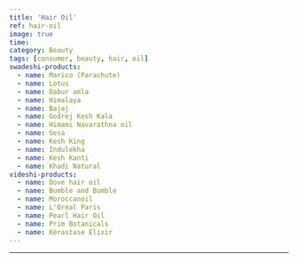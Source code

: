 ```yaml
---
title: 'Hair Oil'
ref: hair-oil
image: true
time: 
category: Beauty
tags: [consumer, beauty, hair, oil]
swadeshi-products:
  - name: Marico (Parachute)
  - name: Lotus
  - name: Dabur amla
  - name: Himalaya
  - name: Bajaj
  - name: Godrej Kesh Kala
  - name: Himami Navarathna oil 
  - name: Sesa
  - name: Kesh King
  - name: Indulekha
  - name: Kesh Kanti
  - name: Khadi Natural
videshi-products:
  - name: Dove hair oil
  - name: Bumble and Bumble
  - name: Moroccanoil
  - name: L'Oréal Paris 
  - name: Pearl Hair Oil
  - name: Prim Botanicals
  - name: Kérastase Elixir
---
```





---


